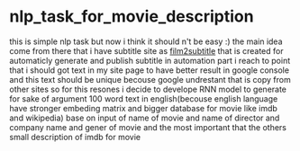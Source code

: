 # nlp_task_for_movie_description
this is simple nlp task but now i think it should n't be easy :) 
the main idea come from there that i have subtitle site as <a href="https://film2subtitle.com">film2subtitle</a> that is created for automaticly generate and publish subtitle in automation part i reach to point that i should got text in my site page  to have better result in google console and this text should be unique becouse google undrestant that is copy from other sites so for this resones i decide to develope RNN model to generate for sake of argument 100 word text in english(becouse english language have stronger embeding matrix and bigger database for movie like imdb and wikipedia) base on input of name of movie and name of director and company name and gener of movie and  the most important that the others small description of imdb for movie 
